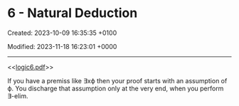 # 6 - Natural Deduction

Created: 2023-10-09 16:35:35 +0100

Modified: 2023-11-18 16:23:01 +0000

---

<<[logic6.pdf](../../media/logic6.pdf)>>

If you have a premiss like ∃xϕ then your proof starts with an assumption of ϕ. You discharge that assumption only at the very end, when you perform ∃-elim.
